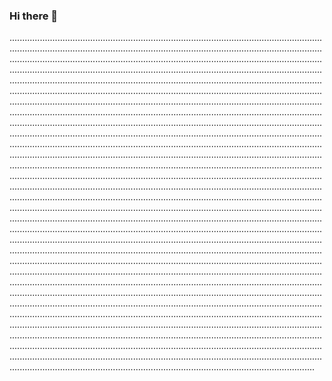 ### Hi there 👋

.............................................................................................................................................................................................................................................................................................................................................................................................................................................................................................................................................................................................................................................................................................................................................................................................................................................................................................................................................................................................................................................................................................................................................................................................................................................................................................................................................................................................................................................................................................................................................................................................................................................................................................................................................................................................................................................................................................................................................................................................................................................................................................................................................................................................................................................................................................................................................................................................................................................................................................................................................................................................................................................................................................................................................................................................................................................................................................................................................................................................................................................................................................................................................................................................................................................................................................................................................................................................................................................................................................................................................................................................................................................................................................................................................................................................................................................................................................................................................................................................................................................................................................................................